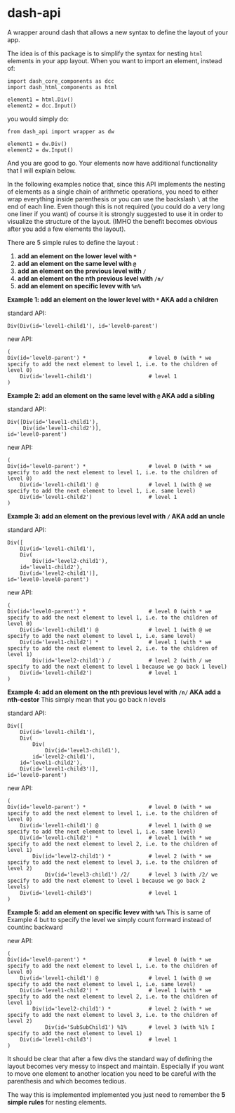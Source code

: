 # dash-api
A wrapper around dash that allows a new syntax to define the layout of your app.

The idea is of this package is to simplify the syntax for nesting `html`  elements in your app layout.
When you want to import an element, instead of:

```
import dash_core_components as dcc
import dash_html_components as html

element1 = html.Div()
element2 = dcc.Input()
```

you would simply do:

```
from dash_api import wrapper as dw

element1 = dw.Div()
element2 = dw.Input()
```

And you are good to go. Your elements now have additional functionality that I will explain below.

In the following examples notice that, since this API implements the nesting of elements as a single chain of arithmetic operations, you need to either wrap everything inside parenthesis or you can use the backslash `\` at the end of each line. Even though this is not required (you could do a very long one liner if you want) of course it is strongly suggested to use it in order to visualize the structure of the layout.
(IMHO the benefit becomes obvious after you add a few elements the layout).

There are 5 simple rules to define the layout :
1. **add an element on the lower level with `*`**
2. **add an element on the same level with `@`**
3. **add an element on the previous level with `/`**
4. **add an element on the nth previous level with `/n/`**
5. **add an element on specific levev with `%n%`**

**Example 1: add an element on the lower level with `*` AKA add a children**

standard API:
```
Div(Div(id='level1-child1'), id='level0-parent')
```
new API:
```
(
Div(id='level0-parent') *                    # level 0 (with * we specify to add the next element to level 1, i.e. to the children of level 0)
    Div(id='level1-child1')                  # level 1 
)
```

**Example 2: add an element on the same level with `@` AKA add a sibling**

standard API:
```
Div([Div(id='level1-child1'), 
     Div(id='level1-child2')], 
id='level0-parent')
```
new API:

```
(
Div(id='level0-parent') *                    # level 0 (with * we specify to add the next element to level 1, i.e. to the children of level 0)
    Div(id='level1-child1') @                # level 1 (with @ we specify to add the next element to level 1, i.e. same level)
    Div(id='level1-child2')                  # level 1
)
```

**Example 3: add an element on the previous level with `/` AKA add an uncle** 

standard API:
```
Div([
    Div(id='level1-child1'), 
    Div(
        Div(id='level2-child1'), 
    id='level1-child2'), 
    Div(id='level2-child1')], 
id='level0-level0-parent')
```
new API:

```
(
Div(id='level0-parent') *                    # level 0 (with * we specify to add the next element to level 1, i.e. to the children of level 0)
    Div(id='level1-child1') @                # level 1 (with @ we specify to add the next element to level 1, i.e. same level)
    Div(id='level1-child2') *                # level 1 (with * we specify to add the next element to level 2, i.e. to the children of level 1)
        Div(id='level2-child1') /            # level 2 (with / we specify to add the next element to level 1 because we go back 1 level)
    Div(id='level1-child2')                  # level 1
)
```

**Example 4: add an element on the nth previous level with `/n/` AKA add a nth-cestor**
This simply mean that you go back n levels

standard API:
```
Div([
    Div(id='level1-child1'), 
    Div(
        Div(
            Div(id='level3-child1'), 
        id='level2-child1'), 
    id='level1-child2'), 
    Div(id='level1-child3')], 
id='level0-parent')
```
new API:

```
(
Div(id='level0-parent') *                    # level 0 (with * we specify to add the next element to level 1, i.e. to the children of level 0)
    Div(id='level1-child1') @                # level 1 (with @ we specify to add the next element to level 1, i.e. same level)
    Div(id='level1-child2') *                # level 1 (with * we specify to add the next element to level 2, i.e. to the children of level 1)
        Div(id='level2-child1') *            # level 2 (with * we specify to add the next element to level 3, i.e. to the children of level 2)
            Div(id='level3-child1') /2/      # level 3 (with /2/ we specify to add the next element to level 1 because we go back 2 levels)
    Div(id='level1-child3')                  # level 1
)
```

**Example 5: add an element on specific levev with `%n%`**
This is same of Example 4 but to specify the level we simply count forrward instead of countinc backward

new API:

```
(
Div(id='level0-parent') *                    # level 0 (with * we specify to add the next element to level 1, i.e. to the children of level 0)
    Div(id='level1-child1') @                # level 1 (with @ we specify to add the next element to level 1, i.e. same level)
    Div(id='level1-child2') *                # level 1 (with * we specify to add the next element to level 2, i.e. to the children of level 1)
        Div(id='level2-child1') *            # level 2 (with * we specify to add the next element to level 3, i.e. to the children of level 2)
            Div(id='SubSubChild1') %1%       # level 3 (with %1% I specify to add the next element to level 1)
    Div(id='level1-child3')                  # level 1
)
```

It should be clear that after a few divs the standard way of defining the layout becomes very messy to inspect and maintain. Especially if you want to move one element to another location you need to be careful with the parenthesis and which becomes tedious.

The way this is implemented implemented you just need to remember the **5 simple rules** for nesting elements.


